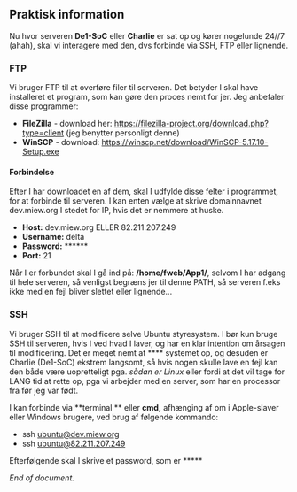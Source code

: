 ## Praktisk information

Nu hvor serveren **De1-SoC** eller **Charlie** er sat op og kører nogelunde 24//7 (ahah), skal vi interagere med den, dvs forbinde via SSH, FTP eller lignende.

### FTP
Vi bruger FTP til at overføre filer til serveren. Det betyder I skal have installeret et program, som kan gøre den proces nemt for jer. Jeg anbefaler disse programmer:
- **FileZilla** - download her: https://filezilla-project.org/download.php?type=client (jeg benytter personligt denne)
- **WinSCP**  - download: https://winscp.net/download/WinSCP-5.17.10-Setup.exe

#### Forbindelse
Efter I har downloadet en af dem, skal I udfylde disse felter i programmet, for at forbinde til serveren. I kan enten vælge at skrive domainnavnet dev.miew.org I stedet for IP, hvis det er nemmere at huske.
- **Host:** dev.miew.org ELLER 82.211.207.249 
- **Username:** delta
- **Password:** \*\*\*\*\*\*
- **Port:** 21

Når I er forbundet skal I gå ind på: **/home/fweb/App1/**, selvom I har adgang til hele serveren, så venligst begræns jer til denne PATH, så serveren f.eks ikke med en fejl bliver slettet eller lignende...

### SSH

Vi bruger SSH til at modificere selve Ubuntu styresystem. I bør kun bruge SSH til serveren, hvis I ved hvad I laver, og har en klar intention om årsagen til modificering.  Det er meget nemt at \*\*\*\* systemet op, og desuden er Charlie (De1-SoC) ekstrem langsomt, så hvis nogen skulle lave en fejl kan den både være uopretteligt pga. *sådan er Linux* eller fordi at det vil tage for LANG tid at rette op, pga vi arbejder med en server, som har en processor fra før jeg var født.

I kan forbinde via **terminal ** eller **cmd,** afhænging af om i Apple-slaver eller Windows brugere, ved brug af følgende kommando:

- ssh ubuntu@dev.miew.org 
- ssh ubuntu@82.211.207.249

Efterfølgende skal I skrive et password, som er \*\*\*\*\*

*End of document.*




